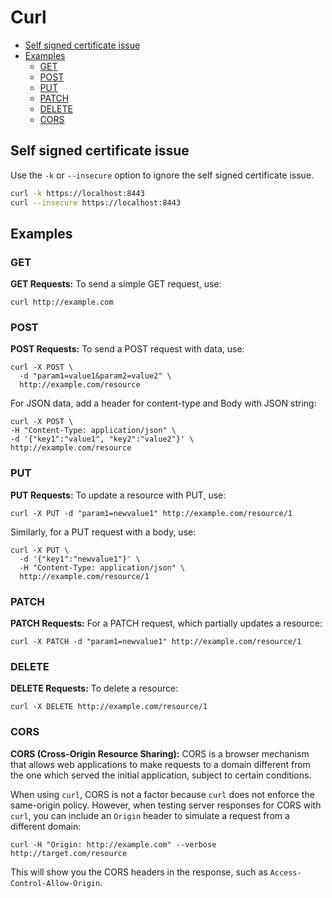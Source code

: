 # Curl

<!-- @import "[TOC]" {cmd="toc" depthFrom=2 depthTo=6 orderedList=false} -->

<!-- code_chunk_output -->

- [Self signed certificate issue](#self-signed-certificate-issue)
- [Examples](#examples)
  - [GET](#get)
  - [POST](#post)
  - [PUT](#put)
  - [PATCH](#patch)
  - [DELETE](#delete)
  - [CORS](#cors)

<!-- /code_chunk_output -->

## Self signed certificate issue

Use the `-k` or `--insecure` option to ignore the self signed certificate issue.

```bash
curl -k https://localhost:8443
curl --insecure https://localhost:8443
```

## Examples

### GET

**GET Requests:** To send a simple GET request, use:

```shell
curl http://example.com
```

### POST

**POST Requests:** To send a POST request with data, use:

```shell
curl -X POST \
  -d "param1=value1&param2=value2" \
  http://example.com/resource
```

For JSON data, add a header for content-type and Body with JSON string:

  ```shell
curl -X POST \
  -H "Content-Type: application/json" \
  -d '{"key1":"value1", "key2":"value2"}' \
  http://example.com/resource
```

### PUT

**PUT Requests:** To update a resource with PUT, use:

```shell
curl -X PUT -d "param1=newvalue1" http://example.com/resource/1
```

Similarly, for a PUT request with a body, use:

```shell
curl -X PUT \
  -d '{"key1":"newvalue1"}' \
  -H "Content-Type: application/json" \
  http://example.com/resource/1
```

### PATCH

**PATCH Requests:** For a PATCH request, which partially updates a resource:

```shell
curl -X PATCH -d "param1=newvalue1" http://example.com/resource/1
```

### DELETE

**DELETE Requests:** To delete a resource:

```shell
curl -X DELETE http://example.com/resource/1
```

### CORS

**CORS (Cross-Origin Resource Sharing):** CORS is a browser mechanism that allows web applications to make requests to a domain different from the one which served the initial application, subject to certain conditions.

When using `curl`, CORS is not a factor because `curl` does not enforce the same-origin policy. However, when testing server responses for CORS with `curl`, you can include an `Origin` header to simulate a request from a different domain:

`curl -H "Origin: http://example.com" --verbose http://target.com/resource`

This will show you the CORS headers in the response, such as `Access-Control-Allow-Origin`.
